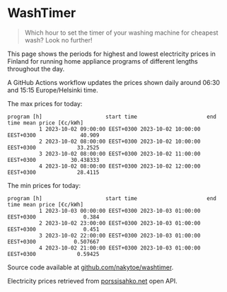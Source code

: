 
# WashTimer

> Which hour to set the timer of your washing machine for cheapest wash? Look no further!

This page shows the periods for highest and lowest electricity prices in Finland 
for running home appliance programs of different lengths throughout the day. 

A GitHub Actions workflow updates the prices shown daily around 06:30 and 15:15 Europe/Helsinki time.

The max prices for today:

	program [h]                    start time                      end time mean price [€c/kWh]
	          1 2023-10-02 09:00:00 EEST+0300 2023-10-02 10:00:00 EEST+0300              40.909
	          2 2023-10-02 08:00:00 EEST+0300 2023-10-02 10:00:00 EEST+0300             33.2525
	          3 2023-10-02 08:00:00 EEST+0300 2023-10-02 11:00:00 EEST+0300           30.438333
	          4 2023-10-02 08:00:00 EEST+0300 2023-10-02 12:00:00 EEST+0300             28.4115

The min prices for today:

	program [h]                    start time                      end time mean price [€c/kWh]
	          1 2023-10-03 00:00:00 EEST+0300 2023-10-03 01:00:00 EEST+0300               0.384
	          2 2023-10-02 23:00:00 EEST+0300 2023-10-03 01:00:00 EEST+0300               0.451
	          3 2023-10-02 22:00:00 EEST+0300 2023-10-03 01:00:00 EEST+0300            0.507667
	          4 2023-10-02 21:00:00 EEST+0300 2023-10-03 01:00:00 EEST+0300             0.59425


Source code available at [github.com/nakytoe/washtimer](https://github.com/nakytoe/washtimer).

Electricity prices retrieved from [porssisahko.net](https://porssisahko.net/api) open API.
